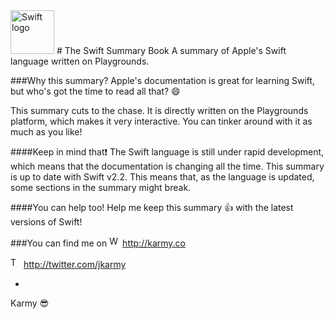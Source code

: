 <img src="https://swift.org/assets/images/swift.svg" alt="Swift logo" height="70" >
# The Swift Summary Book
A summary of Apple's Swift language written on Playgrounds.


###Why this summary?
Apple's documentation is great for learning Swift, but who's got the time to read all that? :smile:

This summary cuts to the chase. It is directly written on the Playgrounds platform, which makes it very interactive.
You can tinker around with it as much as you like!


####Keep in mind that:exclamation:
The Swift language is still under rapid development, which means that the documentation is changing all the time.
This summary is up to date with Swift v2.2. This means that, as the language is updated, some sections in the summary might break.


####You can help too!
Help me keep this summary :+1: with the latest versions of Swift!


###You can find me on
<img src="http://25.media.tumblr.com/tumblr_m5xo9frXtv1rysqvgo1_1280.png" alt="Web logo" height="17" > http://karmy.co

<img src="https://cdn3.iconfinder.com/data/icons/free-social-icons/67/twitter_circle_black-512.png" alt="Twitter logo" height="17" > http://twitter.com/jkarmy

-
Karmy :sunglasses:
